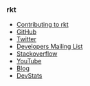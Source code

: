 ### rkt

- [Contributing to rkt](https://github.com/rkt/rkt/blob/master/CONTRIBUTING.md)
- [GitHub](https://github.com/rkt/rkt)
- [Twitter](https://twitter.com/hashtag/rkt)
- [Developers Mailing
  List](https://groups.google.com/forum/?hl=en#!forum/rkt-dev)
- [Stackoverflow](http://stackoverflow.com/search?tab=newest&q=rkt)
- [YouTube](https://www.youtube.com/watch?v=XV6502odGd0&list=PLlh6TqkU8kg-5_WY2VVoRxnh-dFtB0ssp)
- [Blog](https://coreos.com/blog/rkt)
- [DevStats](https://rkt.devstats.cncf.io/)
